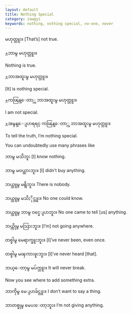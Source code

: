 ```yaml
---
layout: default
title: Nothing Special
category: zawgyi
keywords: nothing, nothing special, no-one, never
---
```


<p><span class='zawgyi'>မဟုတ္ဘူး။</span> [That’s] not true.</p>
<p class="hide-trigger"><a href='#'>+</a><span class='zawgyi'>ဘာမွ မဟုတ္ဘူး။</span></p>
<p class='hide-this'>Nothing is true.</p>

<p class="hide-trigger"><a href='#'>+</a><span class='zawgyi'>ဘာအထူးမွ မဟုတ္ဘူး။</span></p>
<p class='hide-this'>[It] is nothing special.</p>

<p class="hide-trigger"><a href='#'>+</a><span class='zawgyi'>ကၽြန္ေတာ္က ဘာအထူးမွ မဟုတ္ဘူး။</span></p>
<p class='hide-this'>I am not special.</p>

<p class="hide-trigger"><a href='#'>+</a><span class='zawgyi'>အမွန္ေျပာရရင္ ကၽြန္ေတာ္က ဘာအထူးမွ မဟုတ္ဘူး။</span></p>
<p class='hide-this'>To tell the truth, I’m nothing special.</p>

<p>You can undoubtedly use many phrases like</p>
<p><span class='zawgyi'>ဘာမွ မသိဘူး</span> [I] know nothing.</p>
<p><span class='zawgyi'>ဘာမွ မဝယ္ထားဘူး။</span> [I] didn’t buy anything.</p>
<p><span class='zawgyi'>ဘယ္သူမွ မရွိဘူး။</span> There is nobody.</p>
<p><span class='zawgyi'>ဘယ္သူမွ မသိႏိုင္ဘူး။</span> No one could know.</p>
<p><span class='zawgyi'>ဘယ္သူမွ ဘာမွ ဝင္မေျပာဘူး။</span> No one came to tell [us] anything.</p>
<p><span class='zawgyi'>ဘယ္ကိုမွ မသြားဘူး။</span> [I’m] not going anywhere.</p>
<p><span class='zawgyi'>တစ္ခါမွ မေရာက္ဖူးဘူး။</span> [I]’ve never been, even once.</p>
<p><span class='zawgyi'>တစ္ခါမွ မၾကားဖူးဘူး။</span> [I]’ve never heard [that].</p>
<p><span class='zawgyi'>ဘယ္ေတာ့မွ မပ်က္ဘူး။</span> It will never break.</p>
<p>Now you see where to add something extra.</p>
<p><span class='zawgyi'>ဘာကိုမွ မေျပာခ်င္ဘူး။</span> I don’t want to say a thing.</p>
<p><span class='zawgyi'>ဘာတစ္ခုမွ မေပးေတာ့ဘူး။</span> I’m not giving anything.</p>
